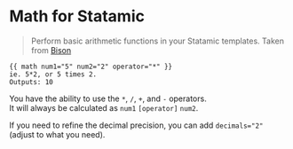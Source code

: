Math for Statamic
=============

> Perform basic arithmetic functions in your Statamic templates.
> Taken from [Bison](https://builtwithbison.com)

```
{{ math num1="5" num2="2" operator="*" }}
ie. 5*2, or 5 times 2.
Outputs: 10
```

You have the ability to use the `*`, `/`, `+`, and `-` operators.  
It will always be calculated as `num1` `[operator]` `num2`.

If you need to refine the decimal precision, you can add `decimals="2"` (adjust to what you need).
